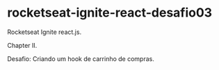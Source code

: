 # rocketseat-ignite-react-desafio03

Rocketseat Ignite react.js.

Chapter II.

Desafio: Criando um hook de carrinho de compras.
